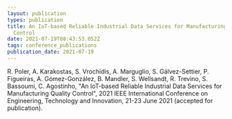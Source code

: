 ```yaml
---
layout: publication
types: publication
title: An IoT-based Reliable Industrial Data Services for Manufacturing Quality
  Control
date: 2021-07-19T08:43:53.052Z
tags: conference_publications
publication_date: 2021-07-19
---
```

R. Poler, A. Karakostas, S. Vrochidis, A. Marguglio, S. Gálvez-Settier, P. Figueiras, A. Gómez-González, B. Mandler, S. Wellsandt, R. Trevino, S. Bassoumi, C. Agostinho, "An IoT-based Reliable Industrial Data Services for Manufacturing Quality Control", 2021 IEEE International Conference on Engineering, Technology and Innovation, 21-23 June 2021 (accepted for publication).